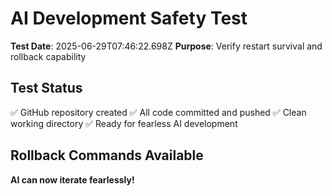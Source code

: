 # AI Development Safety Test

**Test Date**: 2025-06-29T07:46:22.698Z
**Purpose**: Verify restart survival and rollback capability

## Test Status
✅ GitHub repository created
✅ All code committed and pushed
✅ Clean working directory
✅ Ready for fearless AI development

## Rollback Commands Available


**AI can now iterate fearlessly!**
